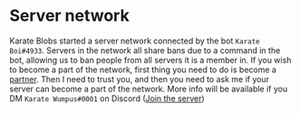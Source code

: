 # Server network
Karate Blobs started a server network connected by the bot `Karate Boi#4933`. Servers in the network all share bans due to a command in the bot, allowing us to ban people from all servers it is a member in.
If you wish to become a part of the network, first thing you need to do is become a [partner](partner.md). Then I need to trust you, and then you need to ask me if your server can become a part of the network. More info will be available if you DM `Karate Wumpus#0001` on Discord ([Join the server](join-server.md))
